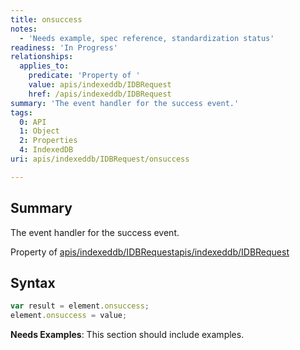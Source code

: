 ```yaml
---
title: onsuccess
notes:
  - 'Needs example, spec reference, standardization status'
readiness: 'In Progress'
relationships:
  applies_to:
    predicate: 'Property of '
    value: apis/indexeddb/IDBRequest
    href: /apis/indexeddb/IDBRequest
summary: 'The event handler for the success event.'
tags:
  0: API
  1: Object
  2: Properties
  4: IndexedDB
uri: apis/indexeddb/IDBRequest/onsuccess

---
```

## Summary

The event handler for the success event.

Property of [apis/indexeddb/IDBRequest](/apis/indexeddb/IDBRequest)[apis/indexeddb/IDBRequest](/apis/indexeddb/IDBRequest)

## Syntax

``` js
var result = element.onsuccess;
element.onsuccess = value;
```

**Needs Examples**: This section should include examples.

